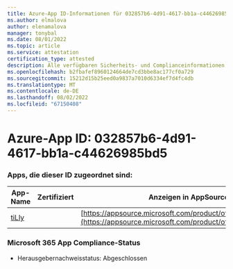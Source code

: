 ```yaml
---
title: Azure-App ID-Informationen für 032857b6-4d91-4617-bb1a-c44626985bd5
ms.author: elmalova
author: elenamalova
manager: tonybal
ms.date: 08/01/2022
ms.topic: article
ms.service: attestation
certification_type: attested
description: Alle verfügbaren Sicherheits- und Complianceinformationen für 032857b6-4d91-4617-bb1a-c44626985bd5.
ms.openlocfilehash: b2fbafef8960124664de7cd3bbe8ac177cf0a729
ms.sourcegitcommit: 15212d15b25eed0a9837a7010d6334ef7d4fc4db
ms.translationtype: MT
ms.contentlocale: de-DE
ms.lasthandoff: 08/02/2022
ms.locfileid: "67150408"
---
```

# <a name="azure-app-id-032857b6-4d91-4617-bb1a-c44626985bd5"></a>Azure-App ID: 032857b6-4d91-4617-bb1a-c44626985bd5


### <a name="apps-associated-with-this-id"></a>Apps, die dieser ID zugeordnet sind:
| **App-Name** | **Zertifiziert** | **Anzeigen in AppSource** |
|--------------|---------------|-----------------------|
| [tiLly](../forward/WA200003825.md) |  | [https://appsource.microsoft.com/product/office/WA200003825](https://appsource.microsoft.com/product/office/WA200003825) |

### <a name="microsoft-365-app-compliance-status"></a>Microsoft 365 App Compliance-Status
- Herausgebernachweisstatus: Abgeschlossen
